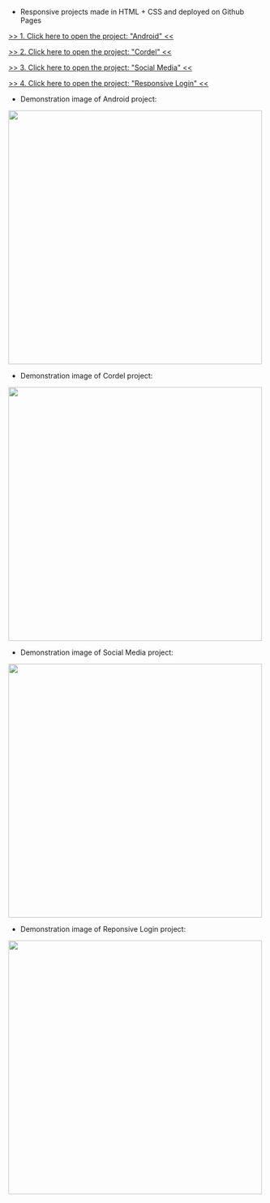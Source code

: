 * Responsive projects made in HTML + CSS and deployed on Github Pages

<a href="https://luangf.github.io/Projects-Exercises-HTML-CSS/projeto/android" target="_blank">>> 1. Click here to open the project: "Android" <<</a>

<a href="https://luangf.github.io/Projects-Exercises-HTML-CSS/projeto2/">>> 2. Click here to open the project: "Cordel" <<</a>

<a href="https://luangf.github.io/Projects-Exercises-HTML-CSS/projeto3/">>> 3. Click here to open the project: "Social Media" <<</a>

<a href="https://luangf.github.io/Projects-Exercises-HTML-CSS/projeto4/">>> 4. Click here to open the project: "Responsive Login" <<</a>

* Demonstration image of Android project:

<img src="https://github.com/luangf/exercicios-html-css/assets/82978424/8f95c0bc-036b-4207-a52c-831fba1e5ca7" width="500px" height="500px">

* Demonstration image of Cordel project:

<img src="https://github.com/luangf/exercicios-html-css/assets/82978424/0e6bf525-851f-4615-9411-9b308b354dc2" width="500px" height="500px">

* Demonstration image of Social Media project:

<img src="https://github.com/luangf/exercicios-html-css/assets/82978424/62189e8d-cbb1-4fa9-b5b0-acc168a99da2" width="500px" height="500px">

* Demonstration image of Reponsive Login project:

<img src="https://github.com/luangf/exercicios-html-css/assets/82978424/7a9c194f-c7e5-49f6-9433-3c1a8e7e10f2" width="500px" height="500px">
